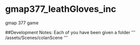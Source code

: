 # gmap377_leathGloves_inc
gmap 377 game

##Development Notes:
Each of you have been given a folder
'''
  /assets/Scenes/colanScene
'''
